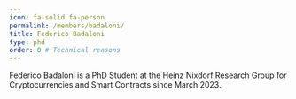 ```yaml
---
icon: fa-solid fa-person
permalink: /members/badaloni/
title: Federico Badaloni
type: phd
order: 0 # Technical reasons
---
```



Federico Badaloni is a PhD Student at the Heinz Nixdorf Research Group for Cryptocurrencies and Smart Contracts since March 2023.

